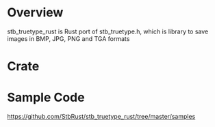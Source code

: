 # Overview
stb_truetype_rust is Rust port of stb_truetype.h, which is library to save images in BMP, JPG, PNG and TGA formats

# Crate

# Sample Code
https://github.com/StbRust/stb_truetype_rust/tree/master/samples

